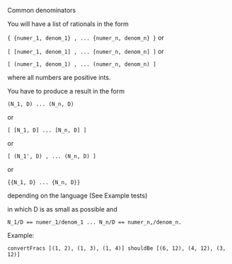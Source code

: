 Common denominators

You will have a list of rationals in the form

```{ {numer_1, denom_1} , ... {numer_n, denom_n} }```
or

```[ [numer_1, denom_1] , ... [numer_n, denom_n] ]```
or

```[ (numer_1, denom_1) , ... (numer_n, denom_n) ]```

where all numbers are positive ints.

You have to produce a result in the form

```(N_1, D) ... (N_n, D)```

or

```[ [N_1, D] ... [N_n, D] ]```

or

```[ (N_1', D) , ... (N_n, D) ]```

or

```{{N_1, D} ... {N_n, D}}```

depending on the language (See Example tests)

in which D is as small as possible and

```N_1/D == numer_1/denom_1 ... N_n/D == numer_n,/denom_n.```

Example:

`convertFracs [(1, 2), (1, 3), (1, 4)] shouldBe [(6, 12), (4, 12), (3, 12)]`
